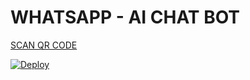 # WHATSAPP - AI CHAT BOT

[SCAN QR CODE](https://replit.com/@IsuruLakshan2/WHATSAPP-AI-QR?v=1)


[![Deploy](https://www.herokucdn.com/deploy/button.svg)](https://github.com/DarkWinso/Whatsapp-AI)
